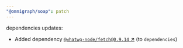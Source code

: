 ```yaml
---
"@omnigraph/soap": patch
---
```

dependencies updates:
  - Added dependency [`@whatwg-node/fetch@0.9.14` ↗︎](https://www.npmjs.com/package/@whatwg-node/fetch/v/0.9.14) (to `dependencies`)
